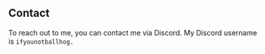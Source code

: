 ## Contact

To reach out to me, you can contact me via Discord. My Discord username is `ifyounotballhog.`
